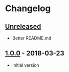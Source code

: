 # Changelog

## [Unreleased][]

- Better README.md

## [1.0.0][] - 2018-03-23

- Initial version


[Unreleased]: https://github.com/ceteio/styled-components-rhythm/compare/v1.0.0...HEAD
[1.0.0]: https://github.com/ceteio/styled-components-rhythm/tree/v1.0.0
